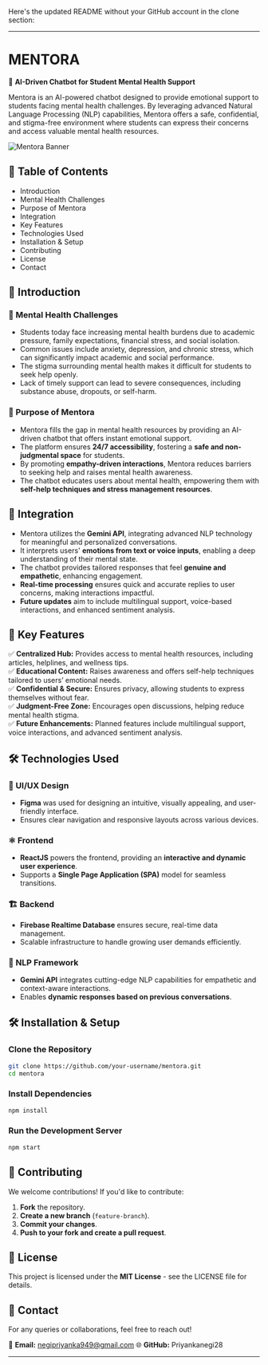 Here's the updated README without your GitHub account in the clone section:  

---

# **MENTORA**  
🚀 **AI-Driven Chatbot for Student Mental Health Support**  

Mentora is an AI-powered chatbot designed to provide emotional support to students facing mental health challenges. By leveraging advanced Natural Language Processing (NLP) capabilities, Mentora offers a safe, confidential, and stigma-free environment where students can express their concerns and access valuable mental health resources.  

![Mentora Banner](./assets/image.png)


## 📖 Table of Contents  
- Introduction  
- Mental Health Challenges  
- Purpose of Mentora  
- Integration  
- Key Features  
- Technologies Used  
- Installation & Setup  
- Contributing  
- License  
- Contact  

## 📌 Introduction  

### 🧠 Mental Health Challenges  
- Students today face increasing mental health burdens due to academic pressure, family expectations, financial stress, and social isolation.  
- Common issues include anxiety, depression, and chronic stress, which can significantly impact academic and social performance.  
- The stigma surrounding mental health makes it difficult for students to seek help openly.  
- Lack of timely support can lead to severe consequences, including substance abuse, dropouts, or self-harm.  

### 🎯 Purpose of Mentora  
- Mentora fills the gap in mental health resources by providing an AI-driven chatbot that offers instant emotional support.  
- The platform ensures **24/7 accessibility**, fostering a **safe and non-judgmental space** for students.  
- By promoting **empathy-driven interactions**, Mentora reduces barriers to seeking help and raises mental health awareness.  
- The chatbot educates users about mental health, empowering them with **self-help techniques and stress management resources**.  

## 🔗 Integration  
- Mentora utilizes the **Gemini API**, integrating advanced NLP technology for meaningful and personalized conversations.  
- It interprets users' **emotions from text or voice inputs**, enabling a deep understanding of their mental state.  
- The chatbot provides tailored responses that feel **genuine and empathetic**, enhancing engagement.  
- **Real-time processing** ensures quick and accurate replies to user concerns, making interactions impactful.  
- **Future updates** aim to include multilingual support, voice-based interactions, and enhanced sentiment analysis.  

## 🌟 Key Features  
✅ **Centralized Hub:** Provides access to mental health resources, including articles, helplines, and wellness tips.  
✅ **Educational Content:** Raises awareness and offers self-help techniques tailored to users’ emotional needs.  
✅ **Confidential & Secure:** Ensures privacy, allowing students to express themselves without fear.  
✅ **Judgment-Free Zone:** Encourages open discussions, helping reduce mental health stigma.  
✅ **Future Enhancements:** Planned features include multilingual support, voice interactions, and advanced sentiment analysis.  

## 🛠 Technologies Used  

### 🎨 UI/UX Design  
- **Figma** was used for designing an intuitive, visually appealing, and user-friendly interface.  
- Ensures clear navigation and responsive layouts across various devices.  

### ⚛️ Frontend  
- **ReactJS** powers the frontend, providing an **interactive and dynamic user experience**.  
- Supports a **Single Page Application (SPA)** model for seamless transitions.  

### 🏗 Backend  
- **Firebase Realtime Database** ensures secure, real-time data management.  
- Scalable infrastructure to handle growing user demands efficiently.  

### 🤖 NLP Framework  
- **Gemini API** integrates cutting-edge NLP capabilities for empathetic and context-aware interactions.  
- Enables **dynamic responses based on previous conversations**.  

## 🛠 Installation & Setup  

### **Clone the Repository**  
```sh
git clone https://github.com/your-username/mentora.git
cd mentora
```

### **Install Dependencies**  
```sh
npm install
```

### **Run the Development Server**  
```sh
npm start
```

## 🚀 Contributing  
We welcome contributions! If you'd like to contribute:  

1. **Fork** the repository.  
2. **Create a new branch** (`feature-branch`).  
3. **Commit your changes**.  
4. **Push to your fork and create a pull request**.  

## 📝 License  
This project is licensed under the **MIT License** - see the LICENSE file for details.  

## 📩 Contact  
For any queries or collaborations, feel free to reach out!  

📧 **Email:** negipriyanka949@gmail.com
🌐 **GitHub:** Priyankanegi28  

---
